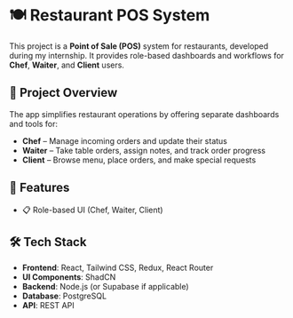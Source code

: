 # 🍽️ Restaurant POS System

This project is a **Point of Sale (POS)** system for restaurants, developed during my internship. It provides role-based dashboards and workflows for **Chef**, **Waiter**, and **Client** users.

## 🎯 Project Overview

The app simplifies restaurant operations by offering separate dashboards and tools for:

- **Chef** – Manage incoming orders and update their status
- **Waiter** – Take table orders, assign notes, and track order progress
- **Client** – Browse menu, place orders, and make special requests

## 🚀 Features

- 📋 Role-based UI (Chef, Waiter, Client)

## 🛠️ Tech Stack

- **Frontend**: React, Tailwind CSS, Redux, React Router
- **UI Components**: ShadCN
- **Backend**: Node.js (or Supabase if applicable)
- **Database**: PostgreSQL
- **API**: REST API
